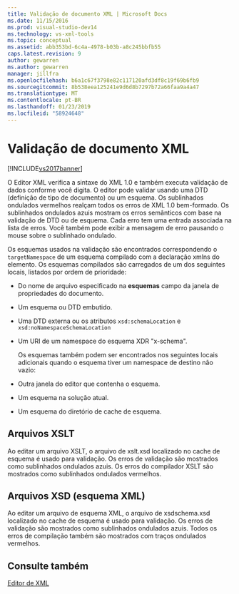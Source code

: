 ```yaml
---
title: Validação de documento XML | Microsoft Docs
ms.date: 11/15/2016
ms.prod: visual-studio-dev14
ms.technology: vs-xml-tools
ms.topic: conceptual
ms.assetid: abb353bd-6c4a-4978-b03b-a8c245bbfb55
caps.latest.revision: 9
author: gewarren
ms.author: gewarren
manager: jillfra
ms.openlocfilehash: b6a1c67f3798e82c117120afd3df8c19f69b6fb9
ms.sourcegitcommit: 8b538eea125241e9d6d8b7297b72a66faa9a4a47
ms.translationtype: MT
ms.contentlocale: pt-BR
ms.lasthandoff: 01/23/2019
ms.locfileid: "58924648"
---
```

# <a name="xml-document-validation"></a>Validação de documento XML
[!INCLUDE[vs2017banner](../includes/vs2017banner.md)]

  
O Editor XML verifica a sintaxe do XML 1.0 e também executa validação de dados conforme você digita. O editor pode validar usando uma DTD (definição de tipo de documento) ou um esquema. Os sublinhados ondulados vermelhos realçam todos os erros de XML 1.0 bem-formado. Os sublinhados ondulados azuis mostram os erros semânticos com base na validação de DTD ou de esquema. Cada erro tem uma entrada associada na lista de erros. Você também pode exibir a mensagem de erro pausando o mouse sobre o sublinhado ondulado.  
  
 Os esquemas usados na validação são encontrados correspondendo o `targetNamespace` de um esquema compilado com a declaração xmlns do elemento. Os esquemas compilados são carregados de um dos seguintes locais, listados por ordem de prioridade:  
  
- Do nome de arquivo especificado na **esquemas** campo da janela de propriedades do documento.  
  
- Um esquema ou DTD embutido.  
  
- Uma DTD externa ou os atributos `xsd:schemaLocation` e `xsd:noNamespaceSchemaLocation`  
  
- Um URI de um namespace do esquema XDR "x-schema".  
  
  Os esquemas também podem ser encontrados nos seguintes locais adicionais quando o esquema tiver um namespace de destino não vazio:  
  
- Outra janela do editor que contenha o esquema.  
  
- Um esquema na solução atual.  
  
- Um esquema do diretório de cache de esquema.  
  
## <a name="xslt-files"></a>Arquivos XSLT  
 Ao editar um arquivo XSLT, o arquivo de xslt.xsd localizado no cache de esquema é usado para validação. Os erros de validação são mostrados como sublinhados ondulados azuis. Os erros do compilador XSLT são mostrados como sublinhados ondulados vermelhos.  
  
## <a name="xml-schema-xsd-files"></a>Arquivos XSD (esquema XML)  
 Ao editar um arquivo de esquema XML, o arquivo de xsdschema.xsd localizado no cache de esquema é usado para validação. Os erros de validação são mostrados como sublinhados ondulados azuis. Todos os erros de compilação também são mostrados com traços ondulados vermelhos.  
  
## <a name="see-also"></a>Consulte também  
 [Editor de XML](../xml-tools/xml-editor.md)
